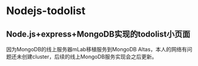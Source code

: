 # Nodejs-todolist
## Node.js+express+MongoDB实现的todolist小页面
因为MongoDB的线上服务器mLab移植服务到MongoDB Altas，本人的网络有问题还未创建cluster，后续的线上MongoDB服务实现会之后更新。
